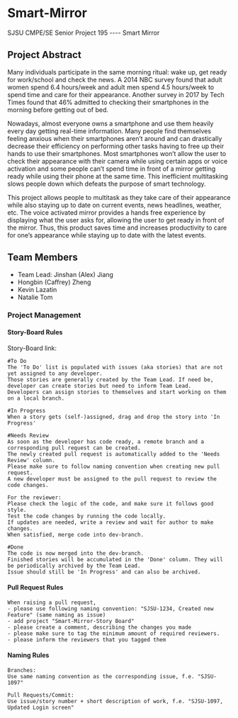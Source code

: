 # Smart-Mirror
SJSU CMPE/SE Senior Project 195 ---- Smart Mirror

## Project Abstract

Many individuals participate in the same morning ritual: wake up, get ready for
work/school and check the news. A 2014 NBC survey found that adult women spend 6.4
hours/week and adult men spend 4.5 hours/week to spend time and care for their appearance.
Another survey in 2017 by Tech Times found that 46% admitted to checking their smartphones
in the morning before getting out of bed.

Nowadays, almost everyone owns a smartphone and use them heavily every day getting
real-time information. Many people find themselves feeling anxious when their smartphones
aren’t around and can drastically decrease their efficiency on performing other tasks having to
free up their hands to use their smartphones. Most smartphones won’t allow the user to check
their appearance with their camera while using certain apps or voice activation and some people
can’t spend time in front of a mirror getting ready while using their phone at the same time. This
inefficient multitasking slows people down which defeats the purpose of smart technology.

This project allows people to multitask as they take care of their appearance while also
staying up to date on current events, news headlines, weather, etc. The voice activated mirror
provides a hands free experience by displaying what the user asks for, allowing the user to get
ready in front of the mirror. Thus, this product saves time and increases productivity to care for
one’s appearance while staying up to date with the latest events.

## Team Members
- Team Lead: Jinshan (Alex) Jiang
- Hongbin (Caffrey) Zheng
- Kevin Lazatin
- Natalie Tom

### Project Management

#### Story-Board Rules

Story-Board link: 

```
#To Do
The 'To Do' list is populated with issues (aka stories) that are not yet assigned to any developer.
Those stories are generally created by the Team Lead. If need be, developer can create stories but need to inform Team Lead.
Developers can assign stories to themselves and start working on them on a local branch.

#In Progress
When a story gets (self-)assigned, drag and drop the story into 'In Progress'

#Needs Review
As soon as the developer has code ready, a remote branch and a corresponding pull request can be created.
The newly created pull request is automatically added to the 'Needs Review' column.
Please make sure to follow naming convention when creating new pull request.
A new developer must be assigned to the pull request to review the code changes.

For the reviewer:
Please check the logic of the code, and make sure it follows good style.
Test the code changes by running the code locally.
If updates are needed, write a review and wait for author to make changes.
When satisfied, merge code into dev-branch.

#Done
The code is now merged into the dev-branch.
Finished stories will be accumulated in the 'Done' column. They will be periodically archived by the Team Lead.
Issue should still be 'In Progress' and can also be archived.
```

#### Pull Request Rules

```
When raising a pull request,
- please use following naming convention: "SJSU-1234, Created new Feature" (same naming as issue)
- add project "Smart-Mirror-Story Board"
- please create a comment, describing the changes you made
- please make sure to tag the minimum amount of required reviewers.
- please inform the reviewers that you tagged them
```

#### Naming Rules

```
Branches:
Use same naming convention as the corresponding issue, f.e. "SJSU-1097"

Pull Requests/Commit:
Use issue/story number + short description of work, f.e. "SJSU-1097, Updated Login screen"
```
